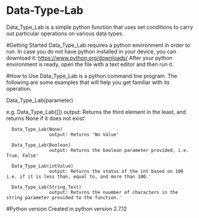 # Data-Type-Lab
Data_Type_Lab is a simple python function that uses set conditions to carry out particular operations on various data types.

#Getting Started
Data_Type_Lab requires a python environment in order to run. In case you do not have python installed in your device, you can download it: https://www.python.org/downloads/
After your python environment is ready, open the file with a text editor and then run it.

#How to Use
Data_Type_Lab is a python command line program. The following are some examples that will help you get familiar with its operation.

Data_Type_Lab(parameter)

e.g.  Data_Type_Lab([])
					output: Returns the third element in the least, and returns None if it does not exist'
					
	  Data_Type_Lab(None)
					output: Returns 'No Value'
					
	  Data_Type_Lab(Boolean)
					output: Returns the boolean parameter provided, i.e. True, False'
	  
	  Data_Type_Lab(intValue)
					output: Returns the status of the int based on 100 i.e. if it is less than, equal to, and more than 100.'
	  
	  Data_Type_Lab(String_Text)
					output: Returns the nuumber of characters in the string parameter provided to the function.'
						

#Python version
Created in python version 2.7.12
